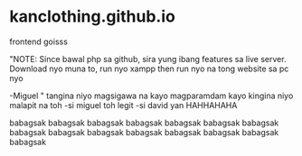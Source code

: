 # kanclothing.github.io 

frontend goisss

"NOTE: Since bawal php sa github, sira yung ibang features sa live server. Download nyo muna to, run nyo xampp then run nyo
na tong website sa pc nyo

-Miguel
"
tangina niyo magsigawa na kayo magparamdam kayo kingina niyo malapit na toh
-si miguel toh legit
-si david yan HAHHAHAHA

babagsak babagsak babagsak babagsak babagsak babagsak babagsak babagsak babagsak babagsak babagsak babagsak babagsak babagsak babagsak
